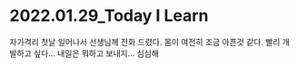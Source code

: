 # 2022.01.29_Today I Learn 

자가격리 첫날 일어나서 선생님께 전화 드렸다. 몸이 여전히 조금 아픈것 같다. 빨리 개발하고 싶다...
내일은 뭐하고 보내지... 심심해